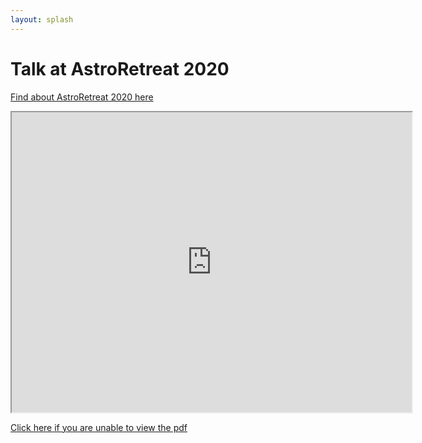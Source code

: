```yaml
---
layout: splash
---
```


# Talk at AstroRetreat 2020
[Find about AstroRetreat 2020 here](https://sites.google.com/view/astroretreat)

<iframe src="https://drive.google.com/file/d/1rBaa0V9HGZNMsVl9GOzK7bN-_7CMg3X7/preview" width="640" height="480" allow="autoplay"></iframe>

[Click here if you are unable to view the pdf](https://drive.google.com/file/d/1rBaa0V9HGZNMsVl9GOzK7bN-_7CMg3X7/preview)
